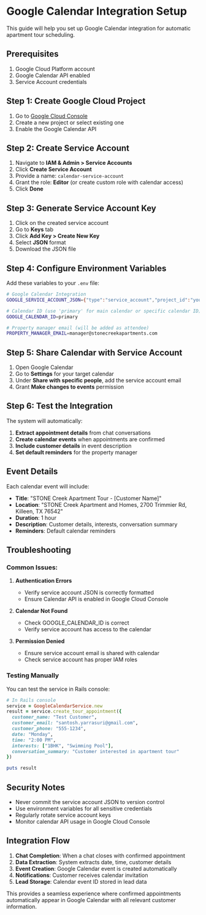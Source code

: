 # Google Calendar Integration Setup

This guide will help you set up Google Calendar integration for automatic apartment tour scheduling.

## Prerequisites

1. Google Cloud Platform account
2. Google Calendar API enabled
3. Service Account credentials

## Step 1: Create Google Cloud Project

1. Go to [Google Cloud Console](https://console.cloud.google.com/)
2. Create a new project or select existing one
3. Enable the Google Calendar API

## Step 2: Create Service Account

1. Navigate to **IAM & Admin > Service Accounts**
2. Click **Create Service Account**
3. Provide a name: `calendar-service-account`
4. Grant the role: **Editor** (or create custom role with calendar access)
5. Click **Done**

## Step 3: Generate Service Account Key

1. Click on the created service account
2. Go to **Keys** tab
3. Click **Add Key > Create New Key**
4. Select **JSON** format
5. Download the JSON file

## Step 4: Configure Environment Variables

Add these variables to your `.env` file:

```bash
# Google Calendar Integration
GOOGLE_SERVICE_ACCOUNT_JSON={"type":"service_account","project_id":"your-project-id","private_key_id":"...","private_key":"-----BEGIN PRIVATE KEY-----\n...\n-----END PRIVATE KEY-----\n","client_email":"...","client_id":"...","auth_uri":"https://accounts.google.com/o/oauth2/auth","token_uri":"https://oauth2.googleapis.com/token","auth_provider_x509_cert_url":"https://www.googleapis.com/oauth2/v1/certs","client_x509_cert_url":"..."}

# Calendar ID (use 'primary' for main calendar or specific calendar ID)
GOOGLE_CALENDAR_ID=primary

# Property manager email (will be added as attendee)
PROPERTY_MANAGER_EMAIL=manager@stonecreekapartments.com
```

## Step 5: Share Calendar with Service Account

1. Open Google Calendar
2. Go to **Settings** for your target calendar
3. Under **Share with specific people**, add the service account email
4. Grant **Make changes to events** permission

## Step 6: Test the Integration

The system will automatically:

1. **Extract appointment details** from chat conversations
2. **Create calendar events** when appointments are confirmed
3. **Include customer details** in event description
4. **Set default reminders** for the property manager

## Event Details

Each calendar event will include:

- **Title**: "STONE Creek Apartment Tour - [Customer Name]"
- **Location**: "STONE Creek Apartment and Homes, 2700 Trimmier Rd, Killeen, TX 76542"
- **Duration**: 1 hour
- **Description**: Customer details, interests, conversation summary
- **Reminders**: Default calendar reminders

## Troubleshooting

### Common Issues:

1. **Authentication Errors**
   - Verify service account JSON is correctly formatted
   - Ensure Calendar API is enabled in Google Cloud Console

2. **Calendar Not Found**
   - Check GOOGLE_CALENDAR_ID is correct
   - Verify service account has access to the calendar

3. **Permission Denied**
   - Ensure service account email is shared with calendar
   - Check service account has proper IAM roles

### Testing Manually

You can test the service in Rails console:

```ruby
# In Rails console
service = GoogleCalendarService.new
result = service.create_tour_appointment({
  customer_name: "Test Customer",
  customer_email: "santosh.yarrasuri@gmail.com",
  customer_phone: "555-1234",
  date: "Monday",
  time: "2:00 PM",
  interests: ["1BHK", "Swimming Pool"],
  conversation_summary: "Customer interested in apartment tour"
})

puts result
```

## Security Notes

- Never commit the service account JSON to version control
- Use environment variables for all sensitive credentials
- Regularly rotate service account keys
- Monitor calendar API usage in Google Cloud Console

## Integration Flow

1. **Chat Completion**: When a chat closes with confirmed appointment
2. **Data Extraction**: System extracts date, time, customer details
3. **Event Creation**: Google Calendar event is created automatically
4. **Notifications**: Customer receives calendar invitation
5. **Lead Storage**: Calendar event ID stored in lead data

This provides a seamless experience where confirmed appointments automatically appear in Google Calendar with all relevant customer information. 